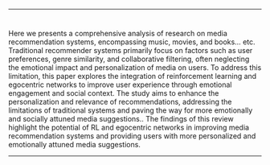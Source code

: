 ___
# 
Here we presents a comprehensive analysis of research on media recommendation systems, encompassing music, movies, and books… etc. Traditional recommender systems primarily focus on factors such as user preferences, genre similarity, and collaborative filtering, often neglecting the emotional impact and personalization of media on users. To address this limitation, this paper explores the integration of reinforcement learning and egocentric networks to improve user experience through emotional engagement and social context.  The study aims to enhance the personalization and relevance of recommendations, addressing the limitations of traditional systems and paving the way for more emotionally and socially attuned media suggestions.. The findings of this review highlight the potential of RL and egocentric networks in improving media recommendation systems and providing users with more personalized and emotionally attuned media suggestions.
___
<!-- 
## Please refer the instructions in below URL:

https://projects.ce.pdn.ac.lk/docs/how-to-add-a-project -->
